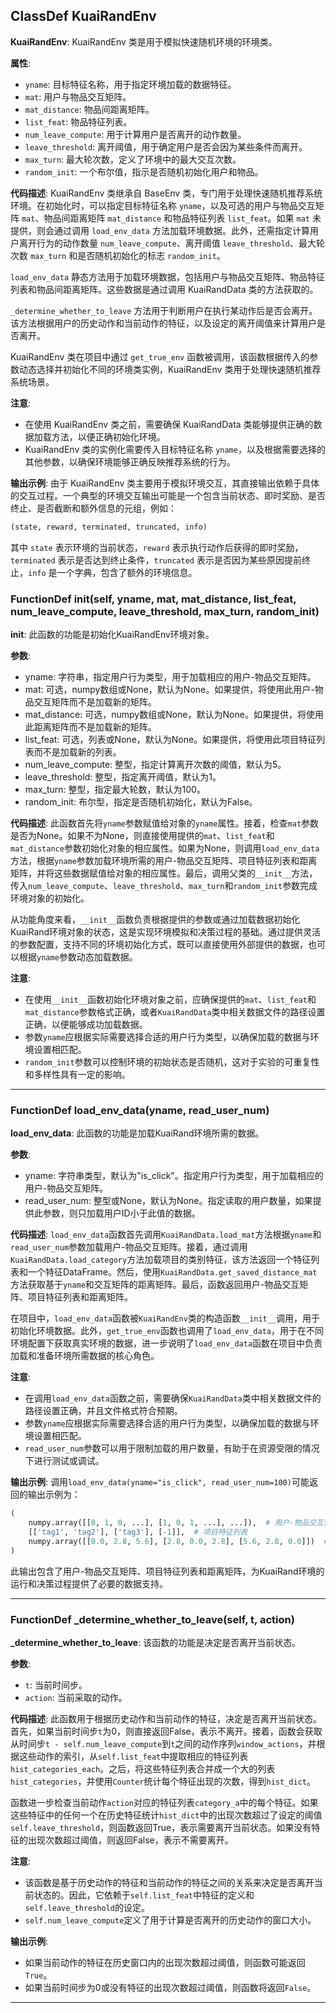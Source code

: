 ## ClassDef KuaiRandEnv
**KuaiRandEnv**: KuaiRandEnv 类是用于模拟快速随机环境的环境类。

**属性**:
- `yname`: 目标特征名称，用于指定环境加载的数据特征。
- `mat`: 用户与物品交互矩阵。
- `mat_distance`: 物品间距离矩阵。
- `list_feat`: 物品特征列表。
- `num_leave_compute`: 用于计算用户是否离开的动作数量。
- `leave_threshold`: 离开阈值，用于确定用户是否会因为某些条件而离开。
- `max_turn`: 最大轮次数，定义了环境中的最大交互次数。
- `random_init`: 一个布尔值，指示是否随机初始化用户和物品。

**代码描述**:
KuaiRandEnv 类继承自 BaseEnv 类，专门用于处理快速随机推荐系统环境。在初始化时，可以指定目标特征名称 `yname`，以及可选的用户与物品交互矩阵 `mat`、物品间距离矩阵 `mat_distance` 和物品特征列表 `list_feat`。如果 `mat` 未提供，则会通过调用 `load_env_data` 方法加载环境数据。此外，还需指定计算用户离开行为的动作数量 `num_leave_compute`、离开阈值 `leave_threshold`、最大轮次数 `max_turn` 和是否随机初始化的标志 `random_init`。

`load_env_data` 静态方法用于加载环境数据，包括用户与物品交互矩阵、物品特征列表和物品间距离矩阵。这些数据是通过调用 KuaiRandData 类的方法获取的。

`_determine_whether_to_leave` 方法用于判断用户在执行某动作后是否会离开。该方法根据用户的历史动作和当前动作的特征，以及设定的离开阈值来计算用户是否离开。

KuaiRandEnv 类在项目中通过 `get_true_env` 函数被调用，该函数根据传入的参数动态选择并初始化不同的环境类实例，KuaiRandEnv 类用于处理快速随机推荐系统场景。

**注意**:
- 在使用 KuaiRandEnv 类之前，需要确保 KuaiRandData 类能够提供正确的数据加载方法，以便正确初始化环境。
- KuaiRandEnv 类的实例化需要传入目标特征名称 `yname`，以及根据需要选择的其他参数，以确保环境能够正确反映推荐系统的行为。

**输出示例**:
由于 KuaiRandEnv 类主要用于模拟环境交互，其直接输出依赖于具体的交互过程。一个典型的环境交互输出可能是一个包含当前状态、即时奖励、是否终止、是否截断和额外信息的元组，例如：
```python
(state, reward, terminated, truncated, info)
```
其中 `state` 表示环境的当前状态，`reward` 表示执行动作后获得的即时奖励，`terminated` 表示是否达到终止条件，`truncated` 表示是否因为某些原因提前终止，`info` 是一个字典，包含了额外的环境信息。
### FunctionDef __init__(self, yname, mat, mat_distance, list_feat, num_leave_compute, leave_threshold, max_turn, random_init)
**__init__**: 此函数的功能是初始化KuaiRandEnv环境对象。

**参数**:
- yname: 字符串，指定用户行为类型，用于加载相应的用户-物品交互矩阵。
- mat: 可选，numpy数组或None，默认为None。如果提供，将使用此用户-物品交互矩阵而不是加载新的矩阵。
- mat_distance: 可选，numpy数组或None，默认为None。如果提供，将使用此距离矩阵而不是加载新的矩阵。
- list_feat: 可选，列表或None，默认为None。如果提供，将使用此项目特征列表而不是加载新的列表。
- num_leave_compute: 整型，指定计算离开次数的阈值，默认为5。
- leave_threshold: 整型，指定离开阈值，默认为1。
- max_turn: 整型，指定最大轮数，默认为100。
- random_init: 布尔型，指定是否随机初始化，默认为False。

**代码描述**:
此函数首先将`yname`参数赋值给对象的`yname`属性。接着，检查`mat`参数是否为None。如果不为None，则直接使用提供的`mat`、`list_feat`和`mat_distance`参数初始化对象的相应属性。如果为None，则调用`load_env_data`方法，根据`yname`参数加载环境所需的用户-物品交互矩阵、项目特征列表和距离矩阵，并将这些数据赋值给对象的相应属性。最后，调用父类的`__init__`方法，传入`num_leave_compute`、`leave_threshold`、`max_turn`和`random_init`参数完成环境对象的初始化。

从功能角度来看，`__init__`函数负责根据提供的参数或通过加载数据初始化KuaiRand环境对象的状态，这是实现环境模拟和决策过程的基础。通过提供灵活的参数配置，支持不同的环境初始化方式，既可以直接使用外部提供的数据，也可以根据`yname`参数动态加载数据。

**注意**:
- 在使用`__init__`函数初始化环境对象之前，应确保提供的`mat`、`list_feat`和`mat_distance`参数格式正确，或者`KuaiRandData`类中相关数据文件的路径设置正确，以便能够成功加载数据。
- 参数`yname`应根据实际需要选择合适的用户行为类型，以确保加载的数据与环境设置相匹配。
- `random_init`参数可以控制环境的初始状态是否随机，这对于实验的可重复性和多样性具有一定的影响。
***
### FunctionDef load_env_data(yname, read_user_num)
**load_env_data**: 此函数的功能是加载KuaiRand环境所需的数据。

**参数**:
- yname: 字符串类型，默认为"is_click"。指定用户行为类型，用于加载相应的用户-物品交互矩阵。
- read_user_num: 整型或None，默认为None。指定读取的用户数量，如果提供此参数，则只加载用户ID小于此值的数据。

**代码描述**:
`load_env_data`函数首先调用`KuaiRandData.load_mat`方法根据`yname`和`read_user_num`参数加载用户-物品交互矩阵。接着，通过调用`KuaiRandData.load_category`方法加载项目的类别特征，该方法返回一个特征列表和一个特征DataFrame。然后，使用`KuaiRandData.get_saved_distance_mat`方法获取基于`yname`和交互矩阵的距离矩阵。最后，函数返回用户-物品交互矩阵、项目特征列表和距离矩阵。

在项目中，`load_env_data`函数被`KuaiRandEnv`类的构造函数`__init__`调用，用于初始化环境数据。此外，`get_true_env`函数也调用了`load_env_data`，用于在不同环境配置下获取真实环境的数据，进一步说明了`load_env_data`函数在项目中负责加载和准备环境所需数据的核心角色。

**注意**:
- 在调用`load_env_data`函数之前，需要确保`KuaiRandData`类中相关数据文件的路径设置正确，并且文件格式符合预期。
- 参数`yname`应根据实际需要选择合适的用户行为类型，以确保加载的数据与环境设置相匹配。
- `read_user_num`参数可以用于限制加载的用户数量，有助于在资源受限的情况下进行测试或调试。

**输出示例**:
调用`load_env_data(yname="is_click", read_user_num=100)`可能返回的输出示例为：
```python
(
    numpy.array([[0, 1, 0, ...], [1, 0, 1, ...], ...]),  # 用户-物品交互矩阵
    [['tag1', 'tag2'], ['tag3'], [-1]],  # 项目特征列表
    numpy.array([[0.0, 2.8, 5.6], [2.8, 0.0, 2.8], [5.6, 2.8, 0.0]])  # 距离矩阵
)
```
此输出包含了用户-物品交互矩阵、项目特征列表和距离矩阵，为KuaiRand环境的运行和决策过程提供了必要的数据支持。
***
### FunctionDef _determine_whether_to_leave(self, t, action)
**_determine_whether_to_leave**: 该函数的功能是决定是否离开当前状态。

**参数**:
- `t`: 当前时间步。
- `action`: 当前采取的动作。

**代码描述**:
此函数用于根据历史动作和当前动作的特征，决定是否离开当前状态。首先，如果当前时间步`t`为0，则直接返回False，表示不离开。接着，函数会获取从时间步`t - self.num_leave_compute`到`t`之间的动作序列`window_actions`，并根据这些动作的索引，从`self.list_feat`中提取相应的特征列表`hist_categories_each`。之后，将这些特征列表合并成一个大的列表`hist_categories`，并使用`Counter`统计每个特征出现的次数，得到`hist_dict`。

函数进一步检查当前动作`action`对应的特征列表`category_a`中的每个特征。如果这些特征中的任何一个在历史特征统计`hist_dict`中的出现次数超过了设定的阈值`self.leave_threshold`，则函数返回True，表示需要离开当前状态。如果没有特征的出现次数超过阈值，则返回False，表示不需要离开。

**注意**:
- 该函数是基于历史动作的特征和当前动作的特征之间的关系来决定是否离开当前状态的。因此，它依赖于`self.list_feat`中特征的定义和`self.leave_threshold`的设定。
- `self.num_leave_compute`定义了用于计算是否离开的历史动作的窗口大小。

**输出示例**:
- 如果当前动作的特征在历史窗口内的出现次数超过阈值，则函数可能返回`True`。
- 如果当前时间步为0或没有特征的出现次数超过阈值，则函数将返回`False`。
***
